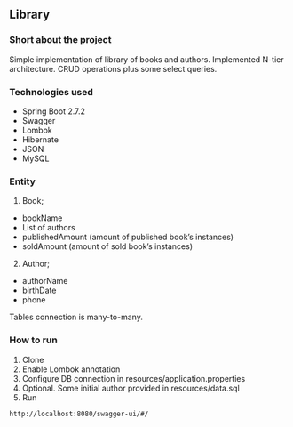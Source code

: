 ## Library

### Short about the project
Simple implementation of library of books and authors. Implemented N-tier architecture.
CRUD operations plus some select queries.

### Technologies used
- Spring Boot 2.7.2
- Swagger
- Lombok
- Hibernate
- JSON
- MySQL

### Entity
1. Book;
- bookName
- List of authors
- publishedAmount (amount of published book’s instances)
- soldAmount (amount of sold book’s instances)
2. Author;
- authorName
- birthDate
- phone

Tables connection is many-to-many.

### How to run
1. Clone
2. Enable Lombok annotation
3. Configure DB connection in resources/application.properties
4. Optional. Some initial author provided in resources/data.sql
5. Run
```
http://localhost:8080/swagger-ui/#/
```


